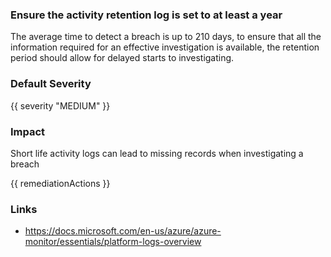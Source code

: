 
### Ensure the activity retention log is set to at least a year

The average time to detect a breach is up to 210 days, to ensure that all the information required for an effective investigation is available, the retention period should allow for delayed starts to investigating.

### Default Severity
{{ severity "MEDIUM" }}

### Impact
Short life activity logs can lead to missing records when investigating a breach

<!-- DO NOT CHANGE -->
{{ remediationActions }}

### Links
- https://docs.microsoft.com/en-us/azure/azure-monitor/essentials/platform-logs-overview
        